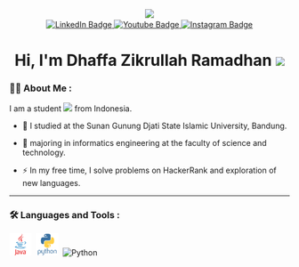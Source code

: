 <div id="header" align="center">
  <img src="https://media.giphy.com/media/3kPDmoWdBpQPNhCnUG/giphy.gif" width="100"/>
</div>

<div id="badges" align="center">
  <a href="www.linkedin.com/in/dhaffa-zikrullah-ramadhan-1025022a2">
    <img src="https://img.shields.io/badge/LinkedIn-blue?style=for-the-badge&logo=linkedin&logoColor=white" alt="LinkedIn Badge"/>
  </a>
  <a href="www.youtube.com/@dapooyIFUIN">
    <img src="https://img.shields.io/badge/YouTube-red?style=for-the-badge&logo=youtube&logoColor=white" alt="Youtube Badge"/>
  </a>
  <a href="https://www.instagram.com/dhaffazik">
    <img src="https://img.shields.io/badge/Instagram-blue?style=for-the-badge&logo=instagram&logoColor=white" alt="Instagram Badge"/>
  </a>
</div>

<h1 align="center">
  Hi, I'm Dhaffa Zikrullah Ramadhan
  <img src="https://media.giphy.com/media/hvRJCLFzcasrR4ia7z/giphy.gif" width="30px"/>
</h1>


### :man_technologist: About Me :
I am a student <img src="https://media.giphy.com/media/WUlplcMpOCEmTGBtBW/giphy.gif" width="30"> from Indonesia.
- :telescope: I studied at the Sunan Gunung Djati State Islamic University, Bandung.

- :seedling: majoring in informatics engineering at the faculty of science and technology.

- :zap: In my free time, I solve problems on HackerRank and exploration of new languages.

---
### :hammer_and_wrench: Languages and Tools :
<div>
  <img src="https://github.com/devicons/devicon/blob/master/icons/java/java-original-wordmark.svg" title="Java" alt="Java" width="40" height="40"/>&nbsp;
  <img src="https://github.com/devicons/devicon/blob/master/icons/python/python-original-wordmark.svg" title="Python" alt="Python" width="40" height="40"/>&nbsp;
  <img src="https://upload.wikimedia.org/wikipedia/commons/1/18/ISO_C%2B%2B_Logo.svg" title="Python" alt="Python" width="40" height="40"/>&nbsp;
</div>

